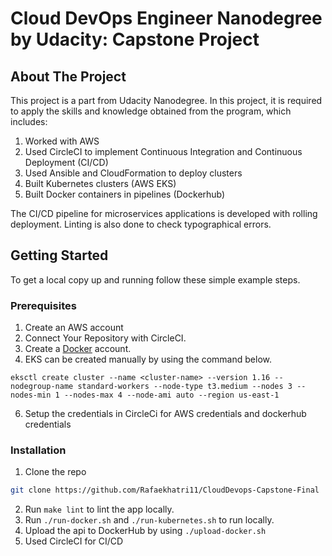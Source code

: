 
<h1 >Cloud DevOps Engineer Nanodegree by Udacity: Capstone Project</h1>

<!-- ABOUT THE PROJECT -->
## About The Project

This project is a part from Udacity Nanodegree.
In this project, it is required to apply the skills and knowledge obtained from the program, which includes:
1. Worked with AWS
2. Used CircleCI to implement Continuous Integration and Continuous Deployment (CI/CD)
4. Used Ansible and CloudFormation to deploy clusters
5. Built Kubernetes clusters (AWS EKS)
6. Built Docker containers in pipelines (Dockerhub)

The CI/CD pipeline for microservices applications is developed with rolling deployment. Linting is also done to check typographical errors. 

## Getting Started

To get a local copy up and running follow these simple example steps.

### Prerequisites

1. Create an AWS account
2. Connect Your Repository with CircleCI.
3. Create a [Docker](hub.docker.com) account.
4. EKS can be created manually by using the command below.
```
eksctl create cluster --name <cluster-name> --version 1.16 --nodegroup-name standard-workers --node-type t3.medium --nodes 3 --nodes-min 1 --nodes-max 4 --node-ami auto --region us-east-1
```
6. Setup the credentials in CircleCi for AWS credentials and dockerhub credentials

### Installation

1. Clone the repo
```sh
git clone https://github.com/Rafaekhatri11/CloudDevops-Capstone-Final
```
2. Run `make lint` to lint the app locally.
3. Run `./run-docker.sh` and `./run-kubernetes.sh` to run locally.
4. Upload the api to DockerHub by using `./upload-docker.sh`
5. Used CircleCI for CI/CD